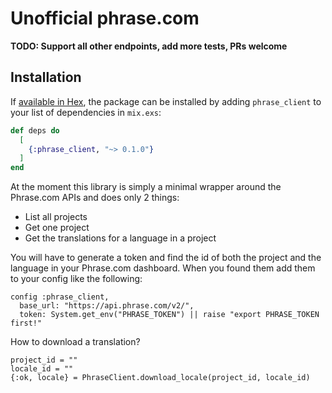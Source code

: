 # Unofficial phrase.com

**TODO: Support all other endpoints, add more tests, PRs welcome**

## Installation

If [available in Hex](https://hex.pm/docs/publish), the package can be installed
by adding `phrase_client` to your list of dependencies in `mix.exs`:

```elixir
def deps do
  [
    {:phrase_client, "~> 0.1.0"}
  ]
end
```


At the moment this library is simply a minimal wrapper around the Phrase.com APIs and does only 2 things: 

- List all projects
- Get one project
- Get the translations for a language in a project


You will have to generate a token and find the id of both the project and the language in your Phrase.com dashboard. When you found them add them to your
config like the following:

```
config :phrase_client,
  base_url: "https://api.phrase.com/v2/",
  token: System.get_env("PHRASE_TOKEN") || raise "export PHRASE_TOKEN first!"
```

How to download a translation?

```
project_id = ""
locale_id = ""
{:ok, locale} = PhraseClient.download_locale(project_id, locale_id)
```
